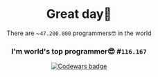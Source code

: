 <div align="center">

# Great day👋 

There are ~`47.200.000` programmers🤓 in the world

### I'm world's top programmer😎 #`116.167`

<a class="header-badge" target="_blank" href="https://www.codewars.com/users/Trifonix"><img alt="Codewars badge" src="https://www.codewars.com/users/Trifonix/badges/large"></a>

</div>
